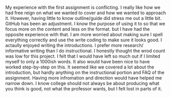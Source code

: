My experience with the first assignment is conflicting. I really like how we had free reign on what we wanted to cover and how we wanted to approach it. However, having little to know outline/guide did stress me out a little bit. GitHub has been an adjustment. I know the purpose of using it to so that we focus more on the content and less on the format. but I have had the opposite experience with that. I am more worried about making sure I spell everything correctly and use the write coding to make sure it looks good. I actaully enjoyed writing the introductions. I prefer more research/ informative writing than I do instructional. I honestly thought the wrod count was low for this project. I felt that I would have left so much out if I limited myself to only a 1000ish words. It also would have been nice to have worked step-by-step on this. It seemed like we covered a lot about the introduction, but hardly anything on the instructional portion and FAQ of the assignment. Having more infromation and direction would have helped me narrow down. I know college should not always be about producing what you think is good, not what the professor wants, but I felt lost in parts of it. 
